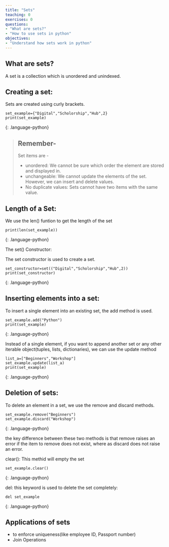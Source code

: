 ```yaml
---
title: "Sets"
teaching: 0
exercises: 0
questions:
- "What are sets?"
- "How to use sets in python"
objectives:
- "Understand how sets work in python"
---
```

## What are sets?
A set is a collection which is unordered and unindexed.

## Creating a set:
Sets are created using curly brackets.

~~~
set_example={"Digital","Scholorship","Hub",2}
print(set_example)
~~~
{: .language-python}

> ## Remember-     
> Set items are -
> - unordered: We cannot be sure which order the element are stored and displayed in.
> - unchangeable: We cannot update the elements of the set. However, we can insert and delete values.
> - No duplicate values: Sets cannot have two items with the same value.



## Length of a Set:

We use the len() funtion to get the length of the set
~~~
print(len(set_example))
~~~
{: .language-python}

The set() Constructor:

The set constructor is used to create a set.

~~~
set_constructor=set(("Digital","Scholorship","Hub",2))
print(set_constructor)
~~~
{: .language-python}

## Inserting elements into a set:

To insert a single element into an existing set, the add method is used.

~~~
set_example.add("Python")
print(set_example)
~~~
{: .language-python}

Instead of a single element, if you want to append another set or any other iterable object(tuples, lists, dictionaries), we can use the update method

~~~
list_a=["Beginners","Workshop"]
set_example.update(list_a)
print(set_example)
~~~
{: .language-python}

## Deletion of sets:

To delete an element in a set, we use the remove and discard methods.
~~~
set_example.remove("Beginners")
set_example.discard("Workshop")
~~~
{: .language-python}

the key difference between these two methods is that remove raises an error if the item to remove does not exist, where as discard does not raise an error.

clear(): This methid will empty the set
~~~
set_example.clear()
~~~
{: .language-python}

del: this keyword is used to delete the set completely:
~~~
del set_example
~~~
{: .language-python}

## Applications of sets
- to enforce uniqueness(like employee ID, Passport number)
- Join Operations
